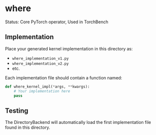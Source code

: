 # where

Status: Core PyTorch operator, Used in TorchBench

## Implementation

Place your generated kernel implementation in this directory as:
- `where_implementation_v1.py`
- `where_implementation_v2.py`
- etc.

Each implementation file should contain a function named:
```python
def where_kernel_impl(*args, **kwargs):
    # Your implementation here
    pass
```

## Testing

The DirectoryBackend will automatically load the first implementation file found in this directory.
